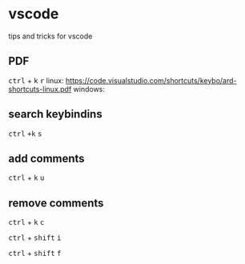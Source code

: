 # vscode
tips and tricks for vscode

## PDF
<kbd>ctrl</kbd> + <kbd>k</kbd> <kbd>r</kbd>
linux: https://code.visualstudio.com/shortcuts/keybo/ard-shortcuts-linux.pdf
windows:

## search keybindins
<kbd>ctrl</kbd> <kbd>+k</kbd> <kbd>s</kbd>

## add comments
<kbd>ctrl</kbd> + <kbd>k</kbd> <kbd>u</kbd>

## remove comments
<kbd>ctrl</kbd> + <kbd>k</kbd> <kbd>c</kbd>


<kbd>ctrl</kbd> + <kbd>shift</kbd> <kbd>i</kbd>

<kbd>ctrl</kbd> + <kbd>shift</kbd> <kbd>f</kbd>
